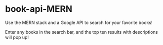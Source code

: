 # book-api-MERN
Use the MERN stack and a Google API to search for your favorite books!

Enter any books in the search bar, and the top ten results with descriptions will pop up!
